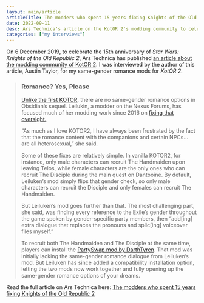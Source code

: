 ```yaml
---
layout: main/article
articleTitle: The modders who spent 15 years fixing Knights of the Old Republic 2 @ Ars Technica
date: 2022-09-11
desc: Ars Technica's article on the KotOR 2's modding community to celebrate the game's 15th anniversary. I was interviewed for my same-gender romance mods for KotOR 2.
categories: ["my interviews"]
---
```


On 6 December 2019, to celebrate the 15th anniversary of <cite>Star Wars: Knights of the Old Republic 2</cite>, Ars Technica has published [an article about the modding community of KotOR 2](https://arstechnica.com/gaming/2019/12/the-modders-that-spent-15-years-fixing-knights-of-the-old-republic-2/). I was interviewed by the author of this article, Austin Taylor, for my same-gender romance mods for <cite>KotOR 2</cite>.

> ### Romance? Yes, Please
>
> [Unlike the first KOTOR](https://starwars.fandom.com/wiki/Juhani), there are no same-gender romance options in Obsidian’s sequel. Leilukin, a modder on the Nexus Forums, has focused much of her modding work since 2016 on [fixing that oversight.](https://www.nexusmods.com/kotor2/mods/927)
>
> “As much as I love KOTOR2, I have always been frustrated by the fact that the romance content with the companions and certain NPCs… are all heterosexual,” she said.
>
> Some of these fixes are relatively simple. In vanilla KOTOR2, for instance, only male characters can recruit The Handmaiden upon leaving Telos, while female characters are the only ones who can recruit The Disciple during the main quest on Dantooine. By default, Leiluken’s mod simply flips that gender check, so only male characters can recruit the Disciple and only females can recruit The Handmaiden.
>
> But Leiluken’s mod goes further than that. The most challenging part, she said, was finding every reference to the Exile’s gender throughout the game spoken by gender-specific party members, then “add\[ing\] extra dialogue that replaces the pronouns and splic\[ing\] voiceover files myself.”
>
> To recruit both The Handmaiden and The Disciple at the same time, players can install the [PartySwap mod by DarthTyren](https://deadlystream.com/files/file/544-partyswap/). That mod was initially lacking the same-gender romance dialogue from Leiluken’s mod. But Leiluken has since added a compatibility installation option, letting the two mods now work together and fully opening up the same-gender romance options of your dreams.

Read the full article on Ars Technica here:
[The modders who spent 15 years fixing Knights of the Old Republic 2](https://arstechnica.com/gaming/2019/12/the-modders-that-spent-15-years-fixing-knights-of-the-old-republic-2/)